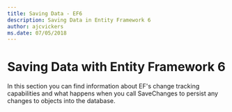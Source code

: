 ```yaml
---
title: Saving Data - EF6
description: Saving Data in Entity Framework 6
author: ajcvickers
ms.date: 07/05/2018
---
```


# Saving Data with Entity Framework 6

In this section you can find information about EF's change tracking capabilities and what happens when you call SaveChanges to persist any changes to objects into the database.
